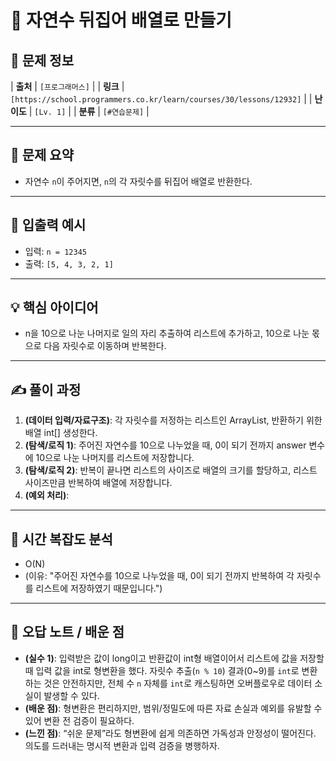 # 📌 자연수 뒤집어 배열로 만들기

## 📖 문제 정보

| **출처** | `[프로그래머스]` |
| **링크** | `[https://school.programmers.co.kr/learn/courses/30/lessons/12932]` |
| **난이도** | `[Lv. 1]` |
| **분류** | `[#연습문제]` |

---

## 📝 문제 요약

- 자연수 `n`이 주어지면, `n`의 각 자릿수를 뒤집어 배열로 반환한다.

---

## 🔎 입출력 예시

- 입력: `n = 12345`
- 출력: `[5, 4, 3, 2, 1]`

---

## 💡 핵심 아이디어

- n을 10으로 나눈 나머지로 일의 자리 추출하여 리스트에 추가하고, 10으로 나눈 몫으로 다음 자릿수로 이동하며 반복한다.

---

## ✍️ 풀이 과정

1. **(데이터 입력/자료구조)**: 각 자릿수를 저정하는 리스트인 ArrayList, 반환하기 위한 배열 int[] 생성한다.
2. **(탐색/로직 1)**: 주어진 자연수를 10으로 나누었을 때, 0이 되기 전까지 answer 변수에 10으로 나눈 나머지를 리스트에 저장합니다.
3. **(탐색/로직 2)**: 반복이 끝나면 리스트의 사이즈로 배열의 크기를 할당하고, 리스트 사이즈만큼 반복하여 배열에 저장합니다.
4. **(예외 처리)**:

---

## 🧐 시간 복잡도 분석

- O(N)
- (이유: "주어진 자연수를 10으로 나누었을 때, 0이 되기 전까지 반복하여 각 자릿수를 리스트에 저장하였기 때문입니다.")

---

## 🧠 오답 노트 / 배운 점

- **(실수 1)**: 입력받은 값이 long이고 반환값이 int형 배열이어서 리스트에 값을 저장할 때 입력 값을 int로 형변환을 했다. 자릿수 추출(`n % 10`) 결과(0~9)를 `int`로 변환하는 것은 안전하지만, 전체 수 `n` 자체를 `int`로 캐스팅하면 오버플로우로 데이터 소실이 발생할 수 있다.
- **(배운 점)**: 형변환은 편리하지만, 범위/정밀도에 따른 자료 손실과 예외를 유발할 수 있어 변환 전 검증이 필요하다.
- **(느낀 점)**: “쉬운 문제”라도 형변환에 쉽게 의존하면 가독성과 안정성이 떨어진다. 의도를 드러내는 명시적 변환과 입력 검증을 병행하자.
